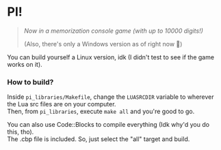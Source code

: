 # PI!  
 > *Now in a memorization console game (with up to 10000 digits!)*
 > 
 > (Also, there's only a Windows version as of right now 🤷)

You can build yourself a Linux version, idk (I didn't test to see if the game works on it).

### How to build?

Inside `pi_libraries/Makefile`, change the `LUASRCDIR` variable to wherever the Lua src files are on your computer.  
Then, from `pi_libraries`, execute `make all` and you're good to go.

You can also use Code::Blocks to compile everything (Idk why'd you do this, tho).  
The .cbp file is included. So, just select the "all" target and build.

